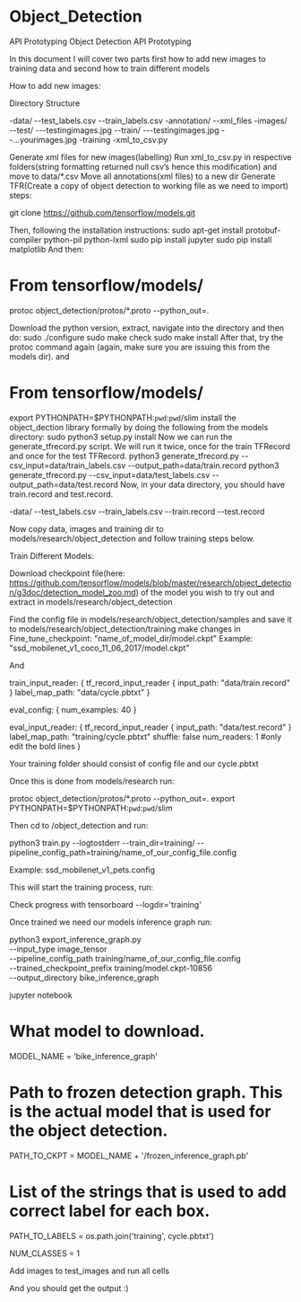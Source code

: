 # Object_Detection
API Prototyping 
Object Detection API
Prototyping

In this document I will cover two parts first how to add new images to training data and second how to train different models


How to add new images:

Directory Structure

-data/
--test_labels.csv
--train_labels.csv
-annotation/
--xml_files
-images/
--test/
---testingimages.jpg
--train/
---testingimages.jpg
--...yourimages.jpg
-training
-xml_to_csv.py

Generate xml files for new images(labelling)
Run xml_to_csv.py in respective folders(string formatting returned null csv’s hence this modification) and move to data/*.csv
Move all annotations(xml files) to a new dir
Generate TFR(Create a copy of object detection to working file as we need to import) steps:

git clone https://github.com/tensorflow/models.git

Then, following the installation instructions:
sudo apt-get install protobuf-compiler python-pil python-lxml
sudo pip install jupyter
sudo pip install matplotlib
And then:
# From tensorflow/models/
protoc object_detection/protos/*.proto --python_out=.

Download the python version, extract, navigate into the directory and then do:
sudo ./configure
sudo make check
sudo make install
After that, try the protoc command again (again, make sure you are issuing this from the models dir).
and
# From tensorflow/models/
export PYTHONPATH=$PYTHONPATH:`pwd`:`pwd`/slim
install the object_dection library formally by doing the following from the models directory:
sudo python3 setup.py install
Now we can run the generate_tfrecord.py script. We will run it twice, once for the train TFRecord and once for the test TFRecord.
python3 generate_tfrecord.py --csv_input=data/train_labels.csv --output_path=data/train.record
python3 generate_tfrecord.py --csv_input=data/test_labels.csv --output_path=data/test.record
Now, in your data directory, you should have train.record and test.record.

-data/
--test_labels.csv
--train_labels.csv
--train.record
--test.record

Now copy data, images and training dir to models/research/object_detection and follow training steps below. 


Train Different Models:

Download checkpoint file(here: https://github.com/tensorflow/models/blob/master/research/object_detection/g3doc/detection_model_zoo.md) of the model you wish to try out and extract in models/research/object_detection

Find the config file in models/research/object_detection/samples and save it to models/research/object_detection/training make changes in 
Fine_tune_checkpoint: "name_of_model_dir/model.ckpt"
Example: "ssd_mobilenet_v1_coco_11_06_2017/model.ckpt"

 And 

train_input_reader: {
  tf_record_input_reader {
    input_path: "data/train.record"
  }
  label_map_path: "data/cycle.pbtxt"
}

eval_config: {
  num_examples: 40
}

eval_input_reader: {
  tf_record_input_reader {
    input_path: "data/test.record"
  }
  label_map_path: "training/cycle.pbtxt"
  shuffle: false
  num_readers: 1 #only edit the bold lines
}

Your training folder should consist of config file and our cycle.pbtxt


Once this is done from models/research run:

protoc object_detection/protos/*.proto --python_out=.
export PYTHONPATH=$PYTHONPATH:`pwd`:`pwd`/slim

Then cd to /object_detection and run:

python3 train.py --logtostderr --train_dir=training/ --pipeline_config_path=training/name_of_our_config_file.config 

Example: ssd_mobilenet_v1_pets.config

This will start the training process, run:

Check progress with tensorboard --logdir='training'

Once trained we need our models inference graph run:

python3 export_inference_graph.py \
    --input_type image_tensor \
    --pipeline_config_path training/name_of_our_config_file.config \
    --trained_checkpoint_prefix training/model.ckpt-10856 \
    --output_directory bike_inference_graph


jupyter notebook

# What model to download.
MODEL_NAME = ‘bike_inference_graph'

# Path to frozen detection graph. This is the actual model that is used for the object detection.
PATH_TO_CKPT = MODEL_NAME + '/frozen_inference_graph.pb'

# List of the strings that is used to add correct label for each box.
PATH_TO_LABELS = os.path.join('training', cycle.pbtxt')

NUM_CLASSES = 1

Add images to test_images and run all cells 
 
And you should get the output :)

